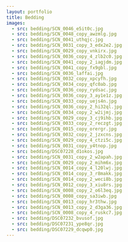 ```yaml
---
layout: portfolio
title: Bedding
images:
  - src: bedding/SCN_0046_e5it0c.jpg
  - src: bedding/SCN_0048_copy_awzmlg.jpg
  - src: bedding/SCN_0041_uthqjc.jpg
  - src: bedding/SCN_0031_copy_3_edx2e2.jpg
  - src: bedding/SCN_0029_copy_vnkirx.jpg
  - src: bedding/SCN_0036_copy_4_zlb2c0.jpg
  - src: bedding/SCN_0041_copy_2_iagjdm.jpg
  - src: bedding/SCN_0041_copy_fx9gbl.jpg
  - src: bedding/SCN_0036_laffai.jpg
  - src: bedding/SCN_0032_copy_xpcyfh.jpg
  - src: bedding/SCN_0034_copy_qfc0ab.jpg
  - src: bedding/SCN_0036_copy_rydsac.jpg
  - src: bedding/SCN_0036_copy_3_ay1e1z.jpg
  - src: bedding/SCN_0033_copy_uejs4n.jpg
  - src: bedding/SCN_0036_copy_2_hi32ql.jpg
  - src: bedding/SCN_0034_copy_2_w2ijmj.jpg
  - src: bedding/SCN_0029_copy_3_cj9ihb.jpg
  - src: bedding/SCN_0033_copy_2_reczgt.jpg
  - src: bedding/SCN_0015_copy_orergr.jpg
  - src: bedding/SCN_0032_copy_2_jzxcns.jpg
  - src: bedding/SCN_0029_copy_4_ctzi5c.jpg
  - src: bedding/SCN_0031_copy_y4tnop.jpg
  - src: bedding/DSC07228_d1okos.jpg
  - src: bedding/SCN_0031_copy_2_w2apah.jpg
  - src: bedding/SCN_0029_copy_2_mihm6x.jpg
  - src: bedding/SCN_0014_copy_4_l20lwj.jpg
  - src: bedding/SCN_0014_copy_3_r8makk.jpg
  - src: bedding/SCN_0014_copy_2_weci8b.jpg
  - src: bedding/SCN_0012_copy_3_xiu8rs.jpg
  - src: bedding/SCN_0008_copy_2_o6l3eq.jpg
  - src: bedding/SCN_0008_copy_sa3iwb.jpg
  - src: bedding/SCN_0013_copy_hr3thw.jpg
  - src: bedding/SCN_0013_copy_2_d3ga36.jpg
  - src: bedding/SCN_0008_copy_4_ruskc7.jpg
  - src: bedding/DSC07232_bvusof.jpg
  - src: bedding/DSC07231_ype8qr.jpg
  - src: bedding/DSC07229_dcqwp0.jpg
---
```

